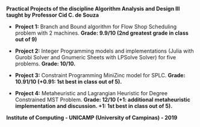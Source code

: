 **Practical Projects of the discipline Algorithm Analysis and Design III taught by Professor Cid C. de Souza**

- **Project 1:** Branch and Bound algorithm for Flow Shop Scheduling problem with 2 machines. **Grade: 9.9/10 (2nd greatest grade in class out of 9)**

- **Project 2:** Integer Programming models and implementations (Julia with Gurobi Solver and Gnumeric Sheets with LPSolve Solver) for five problems. **Grade: 10/10.**

- **Project 3:** Constraint Programming MiniZinc model for SPLC. **Grade: 10.91/10 (+0.91: 1st best in class out of 5).**

- **Project 4:** Metaheuristic and Lagrangian Heuristic for Degree Constrained MST Problem. **Grade: 12/10 (+1: additional metaheuristic implementation and discussion. +1: 1st best in class out of 5).**

**Institute of Computing - UNICAMP (University of Campinas) - 2019**
